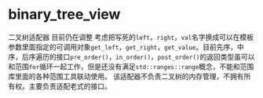# binary_tree_view
二叉树适配器
目前仍在调整
考虑把写死的```left```，```right```，```val```名字换成可以在模板参数里面指定的可调用对象```get_left```，```get_right```，```get_value```。目前先序，中序，后序遍历的接口```pre_order()```，```in_order()```，```post_order()```的返回类型虽可以和范围```for```循环一起工作，但是还没有满足```std::ranges::range```概念，不能和范围库里面的各种范围工具联动使用。
该适配器不负责二叉树的内存管理，不拥有所有权。主要负责适配老式的接口。
